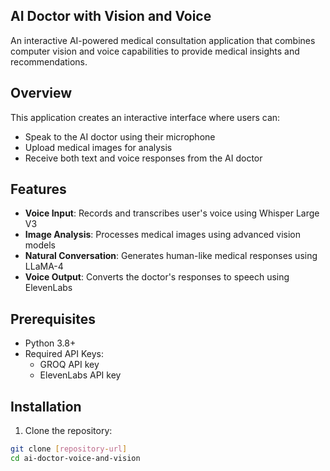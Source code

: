 ## AI Doctor with Vision and Voice

An interactive AI-powered medical consultation application that combines computer vision and voice capabilities to provide medical insights and recommendations.

## Overview

This application creates an interactive interface where users can:
- Speak to the AI doctor using their microphone
- Upload medical images for analysis
- Receive both text and voice responses from the AI doctor

## Features

- **Voice Input**: Records and transcribes user's voice using Whisper Large V3
- **Image Analysis**: Processes medical images using advanced vision models
- **Natural Conversation**: Generates human-like medical responses using LLaMA-4
- **Voice Output**: Converts the doctor's responses to speech using ElevenLabs

## Prerequisites

- Python 3.8+
- Required API Keys:
  - GROQ API key
  - ElevenLabs API key

## Installation

1. Clone the repository:
```bash
git clone [repository-url]
cd ai-doctor-voice-and-vision
